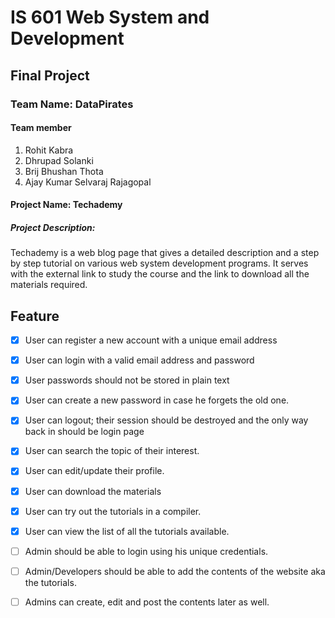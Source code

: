 # IS 601 Web System and Development
## Final Project
### Team Name: DataPirates
#### Team member
1. Rohit Kabra
2. Dhrupad Solanki
3. Brij Bhushan Thota
4. Ajay Kumar Selvaraj Rajagopal
#### Project Name: Techademy
##### Project Description:
Techademy is a web blog page that gives a detailed description and a step by step tutorial on various web system development programs. It serves with the external link to study the course and the link to download all the materials required.


## Feature
- [X] User can register a new account with a unique email address

- [X] User can login with a valid email address and password

- [X] User passwords should not be stored in plain text

- [X] User can create a new password in case he forgets the old one.

- [X] User can logout; their session should be destroyed and the only way back in should be login page

- [X] User can search the topic of their interest.

- [X] User can edit/update their profile.

- [X] User can download the materials 

- [X] User can try out the tutorials in a compiler.

- [X] User can view the list of all the tutorials available.

- [ ] Admin should be able to login using his unique credentials.

- [ ] Admin/Developers should be able to  add the contents of the website aka the tutorials.

- [ ] Admins can create, edit and post the contents later as well.




